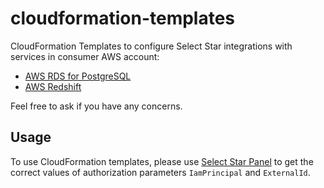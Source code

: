 # cloudformation-templates

CloudFormation Templates to configure Select Star integrations with services in consumer AWS account:

* [AWS RDS for PostgreSQL](./rds-for-postgresql/)
* [AWS Redshift](./redshift/)

Feel free to ask if you have any concerns.

## Usage

To use CloudFormation templates, please use [Select Star Panel](https://app.selectstar.com/) to get the correct values of authorization parameters `IamPrincipal` and `ExternalId`.

